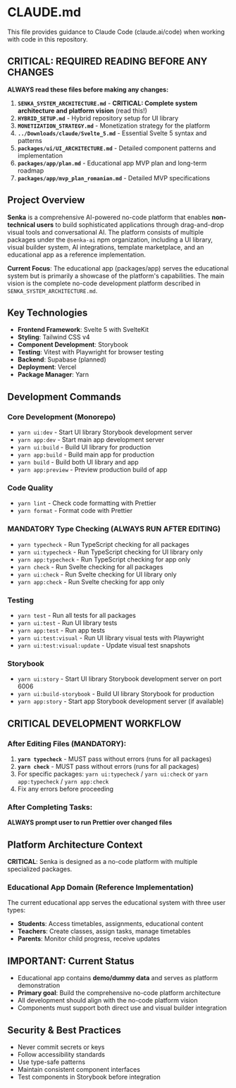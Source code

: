 # CLAUDE.md

This file provides guidance to Claude Code (claude.ai/code) when working with code in this repository.

## CRITICAL: REQUIRED READING BEFORE ANY CHANGES

**ALWAYS read these files before making any changes:**

1. **`SENKA_SYSTEM_ARCHITECTURE.md`** - **CRITICAL: Complete system architecture and platform vision** (read this!)
2. **`HYBRID_SETUP.md`** - Hybrid repository setup for UI library
3. **`MONETIZATION_STRATEGY.md`** - Monetization strategy for the platform
4. **`../Downloads/claude/Svelte_5.md`** - Essential Svelte 5 syntax and patterns
5. **`packages/ui/UI_ARCHITECTURE.md`** - Detailed component patterns and implementation
6. **`packages/app/plan.md`** - Educational app MVP plan and long-term roadmap
7. **`packages/app/mvp_plan_romanian.md`** - Detailed MVP specifications

## Project Overview

**Senka** is a comprehensive AI-powered no-code platform that enables **non-technical users** to build sophisticated applications through drag-and-drop visual tools and conversational AI. The platform consists of multiple packages under the `@senka-ai` npm organization, including a UI library, visual builder system, AI integrations, template marketplace, and an educational app as a reference implementation.

**Current Focus**: The educational app (packages/app) serves the educational system but is primarily a showcase of the platform's capabilities. The main vision is the complete no-code development platform described in `SENKA_SYSTEM_ARCHITECTURE.md`.

## Key Technologies

- **Frontend Framework**: Svelte 5 with SvelteKit
- **Styling**: Tailwind CSS v4
- **Component Development**: Storybook
- **Testing**: Vitest with Playwright for browser testing
- **Backend**: Supabase (planned)
- **Deployment**: Vercel
- **Package Manager**: Yarn

## Development Commands

### Core Development (Monorepo)

- `yarn ui:dev` - Start UI library Storybook development server
- `yarn app:dev` - Start main app development server
- `yarn ui:build` - Build UI library for production
- `yarn app:build` - Build main app for production
- `yarn build` - Build both UI library and app
- `yarn app:preview` - Preview production build of app

### Code Quality

- `yarn lint` - Check code formatting with Prettier
- `yarn format` - Format code with Prettier

### MANDATORY Type Checking (ALWAYS RUN AFTER EDITING)

- `yarn typecheck` - Run TypeScript checking for all packages
- `yarn ui:typecheck` - Run TypeScript checking for UI library only
- `yarn app:typecheck` - Run TypeScript checking for app only
- `yarn check` - Run Svelte checking for all packages
- `yarn ui:check` - Run Svelte checking for UI library only
- `yarn app:check` - Run Svelte checking for app only

### Testing

- `yarn test` - Run all tests for all packages
- `yarn ui:test` - Run UI library tests
- `yarn app:test` - Run app tests
- `yarn ui:test:visual` - Run UI library visual tests with Playwright
- `yarn ui:test:visual:update` - Update visual test snapshots

### Storybook

- `yarn ui:story` - Start UI library Storybook development server on port 6006
- `yarn ui:build-storybook` - Build UI library Storybook for production
- `yarn app:story` - Start app Storybook development server (if available)

## CRITICAL DEVELOPMENT WORKFLOW

### After Editing Files (MANDATORY):

1. **`yarn typecheck`** - MUST pass without errors (runs for all packages)
2. **`yarn check`** - MUST pass without errors (runs for all packages)
3. For specific packages: `yarn ui:typecheck` / `yarn ui:check` or `yarn app:typecheck` / `yarn app:check`
4. Fix any errors before proceeding

### After Completing Tasks:

**ALWAYS prompt user to run Prettier over changed files**

## Platform Architecture Context

**CRITICAL**: Senka is designed as a no-code platform with multiple specialized packages.

### Educational App Domain (Reference Implementation)

The current educational app serves the educational system with three user types:

- **Students**: Access timetables, assignments, educational content
- **Teachers**: Create classes, assign tasks, manage timetables
- **Parents**: Monitor child progress, receive updates

## IMPORTANT: Current Status

- Educational app contains **demo/dummy data** and serves as platform demonstration
- **Primary goal**: Build the comprehensive no-code platform architecture
- All development should align with the no-code platform vision
- Components must support both direct use and visual builder integration

## Security & Best Practices

- Never commit secrets or keys
- Follow accessibility standards
- Use type-safe patterns
- Maintain consistent component interfaces
- Test components in Storybook before integration
